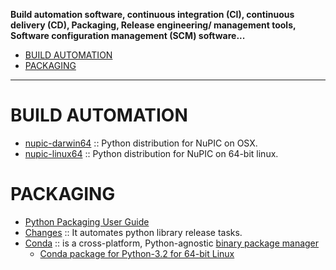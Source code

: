 **Build automation software, continuous integration (CI), continuous delivery (CD), Packaging, Release engineering/ management tools, Software configuration management (SCM) software...**

- [BUILD AUTOMATION](#build-automation)
- [PACKAGING](#packaging)

----

# BUILD AUTOMATION
- [nupic-darwin64](https://github.com/numenta/nupic-darwin64) :: Python distribution for NuPIC on OSX.
- [nupic-linux64](https://github.com/numenta/nupic-linux64) :: Python distribution for NuPIC on 64-bit linux.

# PACKAGING
- [Python Packaging User Guide](https://github.com/pypa/python-packaging-user-guide)
- [Changes](https://github.com/michaeljoseph/changes) :: It automates python library release tasks.
- [Conda](https://github.com/conda/conda) :: is a cross-platform, Python-agnostic [binary package manager](http://conda.pydata.org) 
   - [Conda package for Python-3.2 for 64-bit Linux](https://binstar.org/cpcloud/python)


